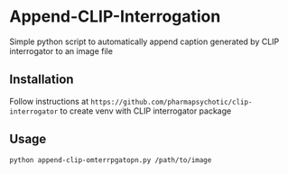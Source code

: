 # Append-CLIP-Interrogation
Simple python script to automatically append caption generated by CLIP interrogator to an image file

## Installation
Follow instructions at `https://github.com/pharmapsychotic/clip-interrogator` to create venv with CLIP interrogator package

## Usage
`python append-clip-omterrpgatopn.py /path/to/image`
